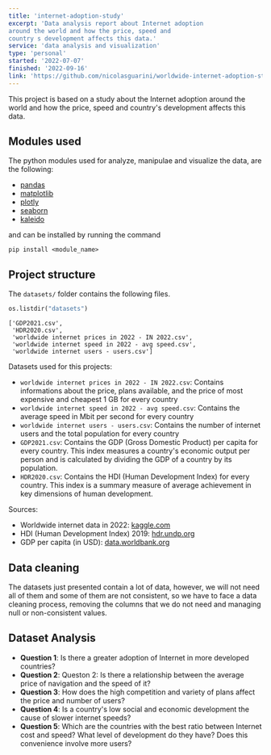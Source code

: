 ```yaml
---
title: 'internet-adoption-study'
excerpt: 'Data analysis report about Internet adoption
around the world and how the price, speed and
country s development affects this data.'
service: 'data analysis and visualization'
type: 'personal'
started: '2022-07-07'
finished: '2022-09-16'
link: 'https://github.com/nicolasguarini/worldwide-internet-adoption-study'
---
```


This project is based on a study about the Internet adoption around the world and how the price, speed and country's development affects this data.

## Modules used
The python modules used for analyze, manipulae and visualize the data, are the following:

- [pandas](https://pypi.org/project/pandas/)
- [matplotlib](https://pypi.org/project/matplotlib/)
- [plotly](https://pypi.org/project/plotly/)
- [seaborn](https://pypi.org/project/seaborn/)
- [kaleido](https://pypi.org/project/kaleido/)

and can be installed by running the command 
```
pip install <module_name>
```

## Project structure


The `datasets/` folder contains the following files.


```python
os.listdir("datasets")
```
    ['GDP2021.csv',
     'HDR2020.csv',
     'worldwide internet prices in 2022 - IN 2022.csv',
     'worldwide internet speed in 2022 - avg speed.csv',
     'worldwide internet users - users.csv']



Datasets used for this projects:
- `worldwide internet prices in 2022 - IN 2022.csv`: Contains informations about the price, plans available, and the price of most expensive and cheapest 1 GB for every country
- `worldwide internet speed in 2022 - avg speed.csv`: Contains the average speed in Mbit per second for every country
- `worldwide internet users - users.csv`: Contains the number of internet users and the total population for every country
- `GDP2021.csv`: Contains the GDP (Gross Domestic Product) per capita for every country. This index measures a country's economic output per person and is calculated by dividing the GDP of a country by its population.
- `HDR2020.csv`: Contains the HDI (Human Development Index) for every country. This index is a summary measure of average achievement in key dimensions of human development.

Sources:
- Worldwide internet data in 2022: [kaggle.com](https://www.kaggle.com/datasets/ramjasmaurya/1-gb-internet-price)
- HDI (Human Development Index) 2019: [hdr.undp.org](https://hdr.undp.org/data-center/documentation-and-downloads)
- GDP per capita (in USD): [data.worldbank.org](https://data.worldbank.org/indicator/NY.GDP.PCAP.CD)


## Data cleaning
The datasets just presented contain a lot of data, however, we will not need all of them and some of them are not consistent, so we have to face a data cleaning process, removing the columns that we do not need and managing null or non-consistent values.

## Dataset Analysis

- **Question 1**: Is there a greater adoption of Internet in more developed countries?
- **Question 2**: Queston 2: Is there a relationship between the average price of navigation and the speed of it?
- **Question 3**: How does the high competition and variety of plans affect the price and number of users?
- **Question 4**: Is a country's low social and economic development the cause of slower internet speeds?
- **Question 5**: Which are the countries with the best ratio between Internet cost and speed? What level of development do they have? Does this convenience involve more users?
